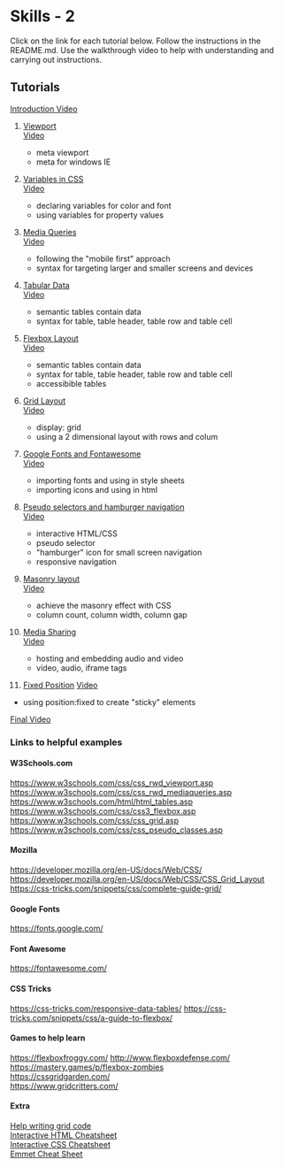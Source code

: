 # Skills - 2
Click on the link for each tutorial below.  Follow the instructions in the README.md.  Use the walkthrough video to help with understanding and carrying out instructions.

## Tutorials  

[Introduction Video](https://youtu.be/6XiCTpelyqA)  

1. [Viewport](https://github.com/suwebdev/wats3010-skills-2/tree/master/1-viewport-meta-tag-experiment)    
[Video](https://youtu.be/n-pyFpticuo)     
    - meta viewport
    - meta for windows IE

2. [Variables in CSS](https://github.com/suwebdev/wats3010-skills-2/tree/master/2-variables-in-css)  
[Video](https://youtu.be/d8mjeVIKaFQ)    
    - declaring variables for color and font
    - using variables for property values

3. [Media Queries](https://github.com/suwebdev/wats3010-skills-2/tree/master/3-media-queries)  
[Video](https://youtu.be/mTzL012aofQ)
    - following the "mobile first" approach
    - syntax for targeting larger and smaller screens and devices    
4. [Tabular Data](https://github.com/suwebdev/wats3010-skills-2/tree/master/4-tabular-data)  
[Video](https://youtu.be/Ltmpir80bYE)
    - semantic tables contain data
    - syntax for table, table header, table row and table cell
5. [Flexbox Layout](https://github.com/suwebdev/wats3010-skills-2/tree/master/5-flexbox-layout)  
[Video](https://youtu.be/d8HARj2uKxo)  
    - semantic tables contain data
    - syntax for table, table header, table row and table cell
    - accessibible tables
6. [Grid Layout](https://github.com/suwebdev/wats3010-skills-2/tree/master/6-grid-layout)  
[Video](https://youtu.be/Z22hvvp5kPw)  
    - display: grid
    - using a 2 dimensional layout with rows and colum   
7. [Google Fonts and Fontawesome](https://github.com/suwebdev/wats3010-skills-2/tree/master/7-google-fonts-and-fontawesome-fixed-position)  
[Video](https://youtu.be/q_CCfd3Y4pI)  
    - importing fonts and using in style sheets
    - importing icons and using in html  
8. [Pseudo selectors and hamburger navigation](https://github.com/suwebdev/wats3010-skills-2/tree/master/8-target-pseudo-selector-hamburger-navigation)  
[Video](https://youtu.be/bGqYNZhSzu8)
    - interactive HTML/CSS
    - pseudo selector
    - "hamburger" icon for small screen navigation
    - responsive navigation
9. [Masonry layout](https://github.com/suwebdev/wats3010-skills-2/tree/master/9-masonry-column-layout)  
[Video]()
    - achieve the masonry effect with CSS
    - column count, column width, column gap
10. [Media Sharing](https://github.com/suwebdev/wats3010-skills-2/tree/master/10-media-sharing)  
[Video](https://youtu.be/5J9MKkSPhgA)  
    - hosting and embedding audio and video
    - video, audio, iframe tags
11. [Fixed Position](https://github.com/suwebdev/wats3010-skills-2/tree/master/11-fixed-layout)
[Video](https://youtu.be/FHp6l7hsU-Q)
   - using position:fixed to create "sticky" elements   

[Final Video]()  

### Links to helpful examples
#### W3Schools.com
https://www.w3schools.com/css/css_rwd_viewport.asp
https://www.w3schools.com/css/css_rwd_mediaqueries.asp
https://www.w3schools.com/html/html_tables.asp
https://www.w3schools.com/css/css3_flexbox.asp
https://www.w3schools.com/css/css_grid.asp
https://www.w3schools.com/css/css_pseudo_classes.asp

#### Mozilla
https://developer.mozilla.org/en-US/docs/Web/CSS/
https://developer.mozilla.org/en-US/docs/Web/CSS/CSS_Grid_Layout
https://css-tricks.com/snippets/css/complete-guide-grid/

#### Google Fonts
https://fonts.google.com/  

#### Font Awesome
https://fontawesome.com/

#### CSS Tricks
https://css-tricks.com/responsive-data-tables/
https://css-tricks.com/snippets/css/a-guide-to-flexbox/

#### Games to help learn
https://flexboxfroggy.com/
http://www.flexboxdefense.com/
https://mastery.games/p/flexbox-zombies  
https://cssgridgarden.com/  
https://www.gridcritters.com/  

#### Extra
[Help writing grid code](https://cssgr.id/)  
[Interactive HTML Cheatsheet](https://htmlcheatsheet.com/
)  
[Interactive CSS Cheatsheet](https://tympanus.net/codrops/css_reference/)  
[Emmet Cheat Sheet](https://docs.emmet.io/cheat-sheet/) 

